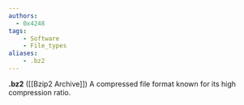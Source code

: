 ```yaml
---
authors:
  - 0x4248
tags:
    - Software
    - File_types
aliases:
    - .bz2
---
```

**.bz2** ([[Bzip2 Archive]]) A compressed file format known for its high compression ratio.
